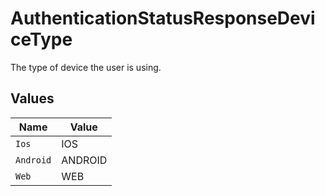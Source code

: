 # AuthenticationStatusResponseDeviceType

The type of device the user is using.


## Values

| Name      | Value     |
| --------- | --------- |
| `Ios`     | IOS       |
| `Android` | ANDROID   |
| `Web`     | WEB       |